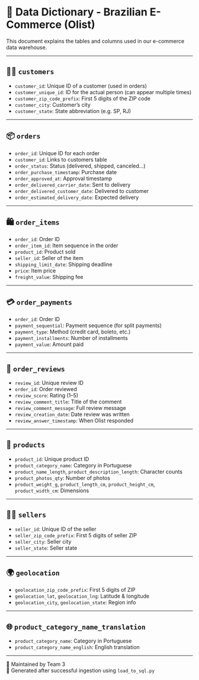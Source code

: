 # 📖 Data Dictionary - Brazilian E-Commerce (Olist)

This document explains the tables and columns used in our e-commerce data warehouse.

---

## 🧍‍♀️ `customers`
- `customer_id`: Unique ID of a customer (used in orders)
- `customer_unique_id`: ID for the actual person (can appear multiple times)
- `customer_zip_code_prefix`: First 5 digits of the ZIP code
- `customer_city`: Customer’s city
- `customer_state`: State abbreviation (e.g. SP, RJ)

---

## 📦 `orders`
- `order_id`: Unique ID for each order
- `customer_id`: Links to customers table
- `order_status`: Status (delivered, shipped, canceled...)
- `order_purchase_timestamp`: Purchase date
- `order_approved_at`: Approval timestamp
- `order_delivered_carrier_date`: Sent to delivery
- `order_delivered_customer_date`: Delivered to customer
- `order_estimated_delivery_date`: Expected delivery

---

## 🛍 `order_items`
- `order_id`: Order ID
- `order_item_id`: Item sequence in the order
- `product_id`: Product sold
- `seller_id`: Seller of the item
- `shipping_limit_date`: Shipping deadline
- `price`: Item price
- `freight_value`: Shipping fee

---

## 💳 `order_payments`
- `order_id`: Order ID
- `payment_sequential`: Payment sequence (for split payments)
- `payment_type`: Method (credit card, boleto, etc.)
- `payment_installments`: Number of installments
- `payment_value`: Amount paid

---

## 📝 `order_reviews`
- `review_id`: Unique review ID
- `order_id`: Order reviewed
- `review_score`: Rating (1–5)
- `review_comment_title`: Title of the comment
- `review_comment_message`: Full review message
- `review_creation_date`: Date review was written
- `review_answer_timestamp`: When Olist responded

---

## 🎁 `products`
- `product_id`: Unique product ID
- `product_category_name`: Category in Portuguese
- `product_name_length`, `product_description_length`: Character counts
- `product_photos_qty`: Number of photos
- `product_weight_g`, `product_length_cm`, `product_height_cm`, `product_width_cm`: Dimensions

---

## 🧑‍💼 `sellers`
- `seller_id`: Unique ID of the seller
- `seller_zip_code_prefix`: First 5 digits of seller ZIP
- `seller_city`: Seller city
- `seller_state`: Seller state

---

## 🌍 `geolocation`
- `geolocation_zip_code_prefix`: First 5 digits of ZIP
- `geolocation_lat`, `geolocation_lng`: Latitude & longitude
- `geolocation_city`, `geolocation_state`: Region info

---

## 🌐 `product_category_name_translation`
- `product_category_name`: Category in Portuguese
- `product_category_name_english`: English translation

---

📝 Maintained by Team 3  
🚀 Generated after successful ingestion using `load_to_sql.py`

